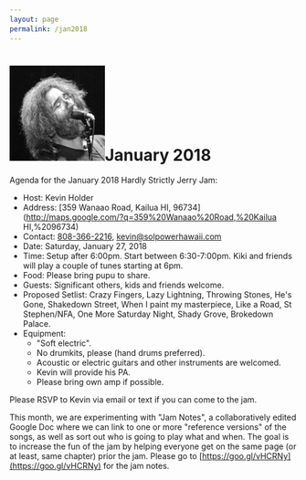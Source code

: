 ```yaml
---
layout: page
permalink: /jan2018
---
```

<h1><img class="ui avatar image" src="/images/jerryavatar.jpg">January 2018</h1>

Agenda for the January 2018 Hardly Strictly Jerry Jam:

  * Host: Kevin Holder
  * Address: [359 Wanaao Road, Kailua HI, 96734](http://maps.google.com/?q=359%20Wanaao%20Road,%20Kailua HI,%2096734)
  * Contact: [808-366-2216](tel:808-366-2216), [kevin@solpowerhawaii.com](mailto:kevin@solpowerhawaii.com)
  * Date: Saturday, January 27, 2018
  * Time: Setup after 6:00pm. Start between 6:30-7:00pm. Kiki and friends will play a couple of tunes starting at 6pm. 
  * Food: Please bring pupu to share. 
  * Guests: Significant others, kids and friends welcome. 
  * Proposed Setlist: Crazy Fingers, Lazy Lightning, Throwing Stones, He's Gone, Shakedown Street, When I paint my masterpiece, Like a Road, St Stephen/NFA, One More Saturday Night, Shady Grove, Brokedown Palace. 
  * Equipment: 
    * "Soft electric". 
    * No drumkits, please (hand drums preferred). 
    * Acoustic or electric guitars and other instruments are welcomed.
    * Kevin will provide his PA. 
    * Please bring own amp if possible. 

Please RSVP to Kevin via email or text if you can come to the jam.

This month, we are experimenting with "Jam Notes", a collaboratively edited Google Doc where we can link to one or more "reference versions" of the songs, as well as sort out who is going to play what and when. The goal is to increase the fun of the jam by helping everyone get on the same page (or at least, same chapter) prior the jam.  Please go to [https://goo.gl/vHCRNy](https://goo.gl/vHCRNy) for the jam notes.  

